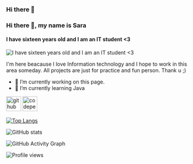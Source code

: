 ### Hi there 👋

<!--
**saraferreira10/saraferreira10** is a ✨ _special_ ✨ repository because its `README.md` (this file) appears on your GitHub profile.

Here are some ideas to get you started:

- 🔭 I’m currently working on ...
- 🌱 I’m currently learning ...
- 👯 I’m looking to collaborate on ...
- 🤔 I’m looking for help with ...
- 💬 Ask me about ...
- 📫 How to reach me: ...
- 😄 Pronouns: ...
- ⚡ Fun fact: ...
-->

### Hi there 👋, my name is Sara
#### I have sixteen years old and I am an IT student <3
![I have sixteen years old and I am an IT student <3](https://raw.githubusercontent.com/mykolaharmash/git-jump/main/img/readme-banner.png)

I'm here beacause I love Information technology and I hope to work in this area someday. All projects are just for practice and fun person. Thank u ;) 

- 🔭 I’m currently working on this page. 
- 🌱 I’m currently learning Java 


[<img src='https://cdn.jsdelivr.net/npm/simple-icons@3.0.1/icons/github.svg' alt='github' height='40'>](https://github.com/saraferreira10)  [<img src='https://cdn.jsdelivr.net/npm/simple-icons@3.0.1/icons/codepen.svg' alt='codepen' height='40'>](https://codepen.io/sara_ferreira10)  

[![Top Langs](https://github-readme-stats.vercel.app/api/top-langs/?username=saraferreira10)](https://github.com/anuraghazra/github-readme-stats)

![GitHub stats](https://github-readme-stats.vercel.app/api?username=saraferreira10&show_icons=true)  

![GitHub Activity Graph](https://activity-graph.herokuapp.com/graph?username=saraferreira10)  

![Profile views](https://gpvc.arturio.dev/saraferreira10)  
